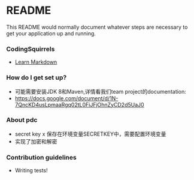 # README #

This README would normally document whatever steps are necessary to get your application up and running.

### CodingSquirrels ###

* [Learn Markdown](https://bitbucket.org/tutorials/markdowndemo)

### How do I get set up? ###

* 可能需要安装JDK 8和Maven,详情看我们team project的documentation: 
* https://docs.google.com/document/d/1N-7QncKD4usLpmaaRgq02tL0FiJFjOhnZyCD2d5UaJ0

### About pdc ###
* secret key x 保存在环境变量SECRETKEY中，需要配置环境变量
* 实现了加密和解密


### Contribution guidelines ###

* Writing tests!